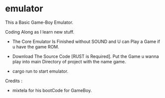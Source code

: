 # emulator

This a Basic Game-Boy Emulator. 

Coding Along as I learn new stuff.

- The Core Emulator Is Finished without SOUND and U can Play a Game if u have the game ROM.

- Download The Source Code [RUST is Required]. Put the Game u wanna play into main Directory of project with the name game.

- cargo run to start emulator.


Credits :

- mixtela for his bootCode for GameBoy.
